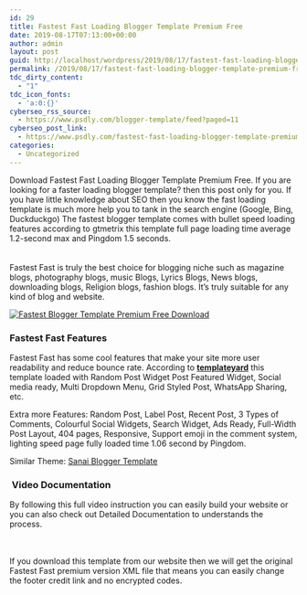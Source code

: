 ```yaml
---
id: 29
title: Fastest Fast Loading Blogger Template Premium Free
date: 2019-08-17T07:13:00+00:00
author: admin
layout: post
guid: http://localhost/wordpress/2019/08/17/fastest-fast-loading-blogger-template-premium-free/
permalink: /2019/08/17/fastest-fast-loading-blogger-template-premium-free/
tdc_dirty_content:
  - "1"
tdc_icon_fonts:
  - 'a:0:{}'
cyberseo_rss_source:
  - https://www.psdly.com/blogger-template/feed?paged=11
cyberseo_post_link:
  - https://www.psdly.com/fastest-fast-loading-blogger-template-premium
categories:
  - Uncategorized
---
```

<div dir="ltr" readability="46.922772277228">
  <p>
    <span>Download Fastest Fast Loading Blogger Template Premium Free. If you are looking for a faster loading blogger template? then this post only for you. If you have little knowledge about SEO then you know the fast loading template is much more help you to tank in the search engine (Google, Bing, Duckduckgo) The fastest blogger template comes with bullet speed loading features according to gtmetrix this template full page loading time average 1.2-second max and Pingdom 1.5 seconds.</span><br /><span><br /></span><br /><span>Fastest Fast is truly the best choice for blogging niche such as magazine blogs, photography blogs, music Blogs, Lyrics Blogs, News blogs, downloading blogs, Religion blogs, fashion blogs. It’s truly suitable for any kind of blog and website.</span>
  </p>
  
  <div class="separator">
    <a href="https://i1.wp.com/www.psdly.com/wp-content/uploads/2019/08/Fastest-Fast-Loading-Blogger-Template-Premium-Download-Free.jpg?ssl=1" data-elementor-open-lightbox="no"><img title="Fastest Fast Loading Blogger Template Premium Free" src="https://i1.wp.com/www.psdly.com/wp-content/uploads/2019/08/Fastest-Fast-Loading-Blogger-Template-Premium-Download-Free.jpg?ssl=1" alt="Fastest Blogger Template Premium Free Download" border="0" data-original-height="600" data-original-width="800" data-recalc-dims="1" /></a>
  </div>
  
  <h3>
    <span>Fastest Fast Features</span>
  </h3>
  
  <p>
    <span>Fastest Fast has some cool features that make your site more user readability and reduce bounce rate. According to <b><a href="https://www.psdly.com/" target="_blank" rel="noopener noreferrer">templateyard</a></b> this template loaded with Random Post Widget Post Featured Widget, Social media ready, Multi Dropdown Menu, Grid Styled Post, WhatsApp Sharing, etc.</span>
  </p>
  
  <p>
    <span>Extra more Features: Random Post, Label Post, Recent Post, 3 Types of Comments, Colourful Social Widgets, Search Widget, Ads Ready, Full-Width Post Layout, 404 pages, Responsive, Support emoji in the comment system, lighting speed page fully loaded time 1.06 second by Pingdom.</span>
  </p>
  
  <p>
    <span>Similar Theme: <a href="https://www.psdly.com/2020/01/sanai-bogger-template-premium.html" target="_blank" rel="noopener noreferrer">Sanai Blogger Template</a></span>
  </p>
  
  <h3>
    <span>&nbsp;Video Documentation</span>
  </h3>
  
  <p>
    <span>By following this full video instruction you can easily build your website or you can also check out Detailed Documentation to understands the process.</span>
  </p>
</div>

<span><br /></span>  
<span>If you download this template from our website then we will get the original Fastest Fast premium version XML file that means you can easily change the footer credit link and no encrypted codes.</span>  
<span><br /></span>